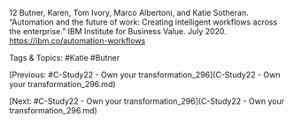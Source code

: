 12  Butner, Karen, Tom Ivory, Marco Albertoni, and 
Katie Sotheran. “Automation and the future of 
work: Creating intelligent workflows across the 
enterprise.” IBM Institute for Business Value. July 
2020. https://ibm.co/automation-workflows 

   Tags & Topics:
   #Katie
   #Butner

[Previous: #C-Study22 - Own your transformation_296](C-Study22 - Own your transformation_296.md)

[Next: #C-Study22 - Own your transformation_296](C-Study22 - Own your transformation_296.md)